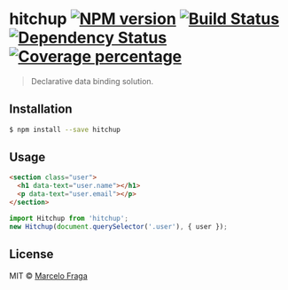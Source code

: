 # hitchup [![NPM version][npm-image]][npm-url] [![Build Status][travis-image]][travis-url] [![Dependency Status][daviddm-image]][daviddm-url] [![Coverage percentage][coveralls-image]][coveralls-url]
> Declarative data binding solution.

## Installation

```sh
$ npm install --save hitchup
```

## Usage

```html
<section class="user">
  <h1 data-text="user.name"></h1>
  <p data-text="user.email"></p>
</section>
```

```js
import Hitchup from 'hitchup';
new Hitchup(document.querySelector('.user'), { user });
```
## License

MIT © [Marcelo Fraga]()


[npm-image]: https://badge.fury.io/js/hitchup.svg
[npm-url]: https://npmjs.org/package/hitchup
[travis-image]: https://travis-ci.org/marcelofraga/hitchup.svg?branch=master
[travis-url]: https://travis-ci.org/marcelofraga/hitchup
[daviddm-image]: https://david-dm.org/marcelofraga/hitchup.svg?theme=shields.io
[daviddm-url]: https://david-dm.org/marcelofraga/hitchup
[coveralls-image]: https://coveralls.io/repos/marcelofraga/hitchup/badge.svg
[coveralls-url]: https://coveralls.io/r/marcelofraga/hitchup
